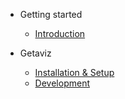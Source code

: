 - Getting started
  - [Introduction](/introduction.md)

- Getaviz
  - [Installation & Setup](/getaviz/installation.md)
  - [Development]((/getaviz/dev.md))